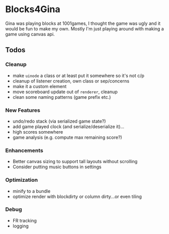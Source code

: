 # Blocks4Gina

Gina was playing blocks at 1001games, I thought the game was ugly and it would be fun to make my own. Mostly I'm just playing around with making a game using canvas api.

## Todos
### Cleanup
 - make `uinode` a class or at least put it somewhere so it's not c/p
 - cleanup of listener creation, own class or sep/concerns
 - make it a custom element
 - move scoreboard update out of `renderer`, cleanup
 - clean some naming patterns (game prefix etc.)

### New Features
 - undo/redo stack (via serialized game state?)
 - add game played clock (and serialize/deserialize it)...
 - high scores somewhere
 - game analysis (e.g. compute max remaining score?)

### Enhancements
 - Better canvas sizing to support tall layouts without scrolling
 - Consider putting music buttons in settings

### Optimization
 - minify to a bundle
 - optimize render with blockdirty or column dirty...or even tiling

### Debug
 - FR tracking
 - logging

